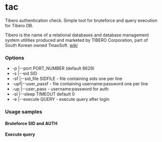 # tac
Tibero authentication check. Simple tool for bruteforce and query execution for Tibero DB.

Tibero is the name of a relational databases and database management system utilities produced and marketed by TIBERO Corporation, part of South Korean owned TmaxSoft. [wiki](https://en.wikipedia.org/wiki/Tibero)

### Options ###

-  -p   |--port PORT_NUMBER (default 8629)
-   -s  |--sid SID 
-   -sf |--sid_file SIDFILE - file containing sids one per line
-   -upf|--user_passf  - file containing username:password one per line
-   -up |--user_pass  - username:password for auth
-   -sl |--sleep TIMEOUT default 0
-   -e  |--execute QUERY - execute query after login

### Usage samples ###


#### Bruteforce SID and AUTH ####


#### Execute query ####
